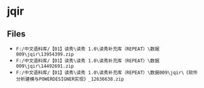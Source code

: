 # jqir

## Files

- `F:/中文语料库/【01】读秀\读秀 1.0\读秀补充库（REPEAT）\数据009\jqir\13954399.zip`
- `F:/中文语料库/【01】读秀\读秀 1.0\读秀补充库（REPEAT）\数据009\jqir\14492691.zip`
- `F:/中文语料库/【01】读秀\读秀 1.0\读秀补充库（REPEAT）\数据009\jqir\《软件分析建模与POWERDESIGNER实现》_12636638.zip`
